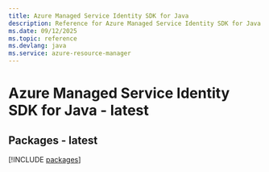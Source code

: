 ```yaml
---
title: Azure Managed Service Identity SDK for Java
description: Reference for Azure Managed Service Identity SDK for Java
ms.date: 09/12/2025
ms.topic: reference
ms.devlang: java
ms.service: azure-resource-manager
---
```

# Azure Managed Service Identity SDK for Java - latest
## Packages - latest
[!INCLUDE [packages](managed-service-identity-index.md)]